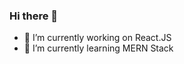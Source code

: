 ### Hi there 👋

- 🔭 I’m currently working on React.JS
- 🌱 I’m currently learning MERN Stack
<!-- - 👯 I’m looking to collaborate on ... 
- 🤔 I’m looking for help with ...
- 💬 Ask me about ...
- 📫 How to reach me: ...
- 😄 Pronouns: ...
- ⚡ Fun fact: ...
- -->
